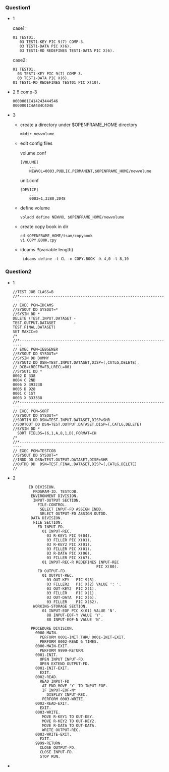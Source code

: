 

### Question1 

- 1 
  
  case1:

      01 TEST01.
         03 TEST1-KEY PIC 9(7) COMP-3.
         03 TEST1-DATA PIC X(6).
         03 TEST1-RD REDEFINES TEST1-DATA PIC X(6).

  case2:
    
      01 TEST01.
        03 TEST1-KEY PIC 9(7) COMP-3.
        03 TEST1-DATA PIC X(6).
      01 TEST1-RD REDEFINES TEST01 PIC X(10).

- 2 !! comp-3 

      0000001C414243444546
      0000001C4A4B4C4D4E

- 3 

  - create a directory under $OPENFRAME_HOME directory
    
        mkdir newvolume

  - edit config files
     
    volume.conf
        
        [VOLUME]
            ...
            NEWVOL=0003,PUBLIC,PERMANENT,$OPENFRAME_HOME/newvolume
        
    unit.conf
    
        [DEVICE]
            ...
            0003=1,3380,2048

  - define volume
    
        voladd define NEWVOL $OPENFRAME_HOME/newvolume

  - create copy book in dir

        cd $OPENFRAME_HOME/tsam/copybook
        vi COPY.BOOK.cpy

  - idcams !!(variable length)
    
         idcams define -t CL -n COPY.BOOK -k 4,0 -l 8,10

### Question2

  - 1

        //TEST JOB CLASS=B
        //*--------------------------------------------------------------------
        // EXEC PGM=IDCAMS
        //SYSOUT DD SYSOUT=*
        //SYSIN DD *
        DELETE (TEST.INPUT.DATASET -
        TEST.OUTPUT.DATASET        -
        TEST.FINAL.DATASET)
        SET MAXCC=0
        /*
        //*--------------------------------------------------------------------
        // EXEC PGM=IEBGENER
        //SYSOUT DD SYSOUT=*
        //SYSIN DD DUMMY
        //SYSUT2 DD DSN=TEST.INPUT.DATASET,DISP=(,CATLG,DELETE),
        // DCB=(RECFM=FB,LRECL=80)
        //SYSUT1 DD *
        0002 D 338
        0004 C 2ND
        0006 X 393238
        0005 D 928
        0001 C 1ST
        0003 X 333338
        //*--------------------------------------------------------------------
        // EXEC PGM=SORT
        //SYSOUT DD SYSOUT=*
        //SORTIN DD DSN=TEST.INPUT.DATASET,DISP=SHR
        //SORTOUT DD DSN=TEST.OUTPUT.DATASET,DISP=(,CATLG,DELETE)
        //SYSIN DD *
          SORT FIELDS=(6,1,A,8,1,D),FORMAT=CH
        /*
        //*--------------------------------------------------------------------
        // EXEC PGM=TESTCOB
        //SYSOUT DD SYSOUT=*
        //INDD DD DSN=TEST.OUTPUT.DATASET,DISP=SHR
        //OUTDD DD  DSN=TEST.FINAL.DATASET,DISP=(,CATLG,DELETE)
        //

 - 2 

              ID DIVISION.
                PROGRAM-ID. TESTCOB.
               ENVIRONMENT DIVISION.
                INPUT-OUTPUT SECTION.
                  FILE-CONTROL.
                   SELECT INPUT-FD ASSIGN INDD.
                   SELECT OUTPUT-FD ASSIGN OUTDD.
               DATA DIVISION.
                FILE SECTION.
                  FD INPUT-FD.
                    01 INPUT-REC.
                      03 R-KEY1 PIC 9(04).
                      03 FILLER PIC X(01).
                      03 R-KEY2 PIC X(01).
                      03 FILLER PIC X(01).
                      03 R-DATA PIC X(06).
                      03 FILLER PIC X(67).
                    01 INPUT-REC-R REDEFINES INPUT-REC
                                            PIC X(80).
                  FD OUTPUT-FD.
                    01 OUTPUT-REC.
                      03 OUT-KEY   PIC 9(8).
                      03 FILLER2   PIC X(2) VALUE ': '.
                      03 OUT-KEY2  PIC X(1).
                      03 FILLER    PIC X(1).
                      03 OUT-DATA  PIC X(6).
                      03 FILLER    PIC X(62).
                WORKING-STORAGE SECTION.
                    01 INPUT-EOF PIC X(01) VALUE 'N'.
                      88 INPUT-EOF-Y VALUE 'Y'.
                      88 INPUT-EOF-N VALUE 'N'.
            
               PROCEDURE DIVISION.
                 0000-MAIN.
                   PERFORM 0001-INIT THRU 0001-INIT-EXIT.
                   PERFORM 0002-READ 6 TIMES.
                 0000-MAIN-EXIT.
                   PERFORM 9999-RETURN.
                 0001-INIT.
                   OPEN INPUT INPUT-FD.
                   OPEN EXTEND OUTPUT-FD.
                 0001-INIT-EXIT.
                   EXIT.
                 0002-READ.
                   READ INPUT-FD
                    AT END MOVE 'Y' TO INPUT-EOF.
                    IF INPUT-EOF-N*
                      DISPLAY INPUT-REC.
                    PERFORM 0003-WRITE.
                 0002-READ-EXIT.
                   EXIT.
                 0003-WRITE.
                    MOVE R-KEY1 TO OUT-KEY.
                    MOVE R-KEY2 TO OUT-KEY2.
                    MOVE R-DATA TO OUT-DATA.
                    WRITE OUTPUT-REC.
                 0003-WRITE-EXIT.
                   EXIT.
                 9999-RETURN.
                   CLOSE OUTPUT-FD.
                   CLOSE INPUT-FD.
                   STOP RUN.

  - 
